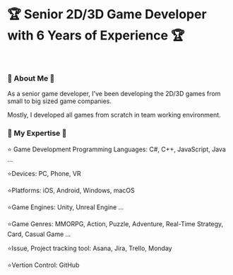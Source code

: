 <h1>🏆 Senior 2D/3D Game Developer with 6 Years of Experience 🏆
</h1>

<br />

### 📌 About Me 📌

As a senior game developer, I've been developing the 2D/3D games from small to big sized game companies.

Mostly, I developed all games from scratch in team working environment.

### 📌 My Expertise 📌

⭐ Game Development Programming Languages: C#, C++, JavaScript, Java ...

⭐Devices: PC, Phone, VR

⭐Platforms: iOS, Android, Windows, macOS

⭐Game Engines: Unity, Unreal Engine ...

⭐Game Genres: MMORPG, Action, Puzzle, Adventure, Real-Time Strategy, Card, Casual Game ...

⭐Issue, Project tracking tool: Asana, Jira, Trello, Monday

⭐Vertion Control: GitHub


